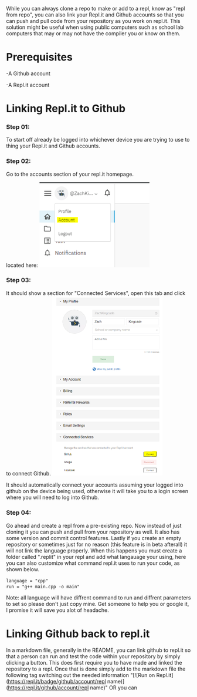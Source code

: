 While you can always clone a repo to make or add to a repl, know as "repl from repo", you can also link your Repl.it and Github accounts so that you can push and pull code from your repository as you work on repl.it. This solution might be useful when using public computers such as school lab computers that may or may not have the compiler you or know on them.

# Prerequisites
-A Github account

-A Repl.it account

# Linking Repl.it to Github
### Step 01:
To start off already be logged into whichever device you are trying to use to thing your Repl.it and Github accounts.
### Step 02:
Go to the accounts section of your repl.it homepage.

located here:
<img src="tutorial_01.PNG" width="300">

### Step 03:
It should show a section for "Connected Services", open this tab and click to connect Github.
<img src="tutorial_02.PNG" width="300">

It should automatically connect your accounts assuming your logged into github on the device being used, otherwise it will take you to a login screen where you will need to log into Github.

### Step 04:
Go ahead and create a repl from a pre-existing repo. Now instead of just cloning it you can push and pull from your repository as well. It also has some version and commit control features. Lastly if you create an empty repository or sometimes just for no reason (this feature is in beta afterall) it will not link the language properly. When this happens you must create a folder called ".replit" in your repl and add what langauage your using, here you can also customize what command repl.it uses to run your code, as shown below.
```.replit
language = "cpp"
run = "g++ main.cpp -o main"
```
Note: all language will have diffrent command to run and diffrent parameters to set so please don't just copy mine. Get someone to help you or google it, I promise it will save you alot of headache.

# Linking Github back to repl.it
In a markdown file, generally in the README, you can link github to repl.it so that a person can run and test the code within your repository by simply clicking a button. This does first require you to have made and linked the repository to a repl. Once that is done simply add to the markdown file the following tag switching out the needed information "[![Run on Repl.it](https://repl.it/badge/github/account/repl name)](https://repl.it/github/account/repl name)" OR you can 
